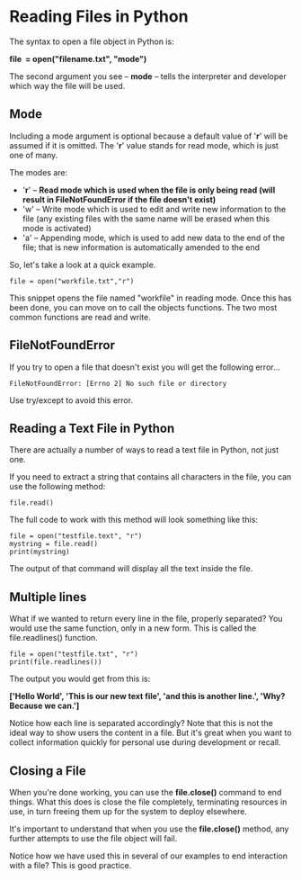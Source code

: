Reading Files in Python
===================================

The syntax to open a file object in Python is: 

**file  = open("filename.txt", "mode")** 

The second argument you see – **mode** – tells the interpreter and developer which way the file will be used.  
  

Mode
----

  
Including a mode argument is optional because a default value of '**r**' will be assumed if it is omitted. The '**r**' value stands for read mode, which is just one of many. 

The modes are: 

*   '**r**' – **Read mode which is used when the file is only being read (will result in FileNotFoundError if the file doesn't exist)**
*   'w' – Write mode which is used to edit and write new information to the file (any existing files with the same name will be erased when this mode is activated) 
*   'a' – Appending mode, which is used to add new data to the end of the file; that is new information is automatically amended to the end 

So, let's take a look at a quick example. 

```
file = open("workfile.txt","r")
```

This snippet opens the file named "workfile" in reading mode. 
Once this has been done, you can move on to call the objects functions. The two most common functions are read and write.  
  
## FileNotFoundError
If you try to open a file that doesn't exist you will get the following error...

```
FileNotFoundError: [Errno 2] No such file or directory
```

Use try/except to avoid this error.
  
Reading a Text File in Python
--------------------------------

There are actually a number of ways to read a text file in Python, not just one. 

If you need to extract a string that contains all characters in the file, you can use the following method:   
  

```file.read()```

  
The full code to work with this method will look something like this:   
  
```
file = open("testfile.text", "r")
mystring = file.read()
print(mystring)
```

  
The output of that command will display all the text inside the file.

## Multiple lines

What if we wanted to return every line in the file, properly separated? You would use the same function, only in a new form. This is called the file.readlines() function.   
  

```
file = open("testfile.txt", "r")
print(file.readlines())
```

  
The output you would get from this is:   
  

**\['Hello World', 'This is our new text file', 'and this is another line.', 'Why? Because we can.'\]**

  
Notice how each line is separated accordingly? Note that this is not the ideal way to show users the content in a file. But it's great when you want to collect information quickly for personal use during development or recall.  
  


Closing a File
--------------

  
When you're done working, you can use the **file.close()** command to end things. What this does is close the file completely, terminating resources in use, in turn freeing them up for the system to deploy elsewhere. 

It's important to understand that when you use the **file.close()** method, any further attempts to use the file object will fail. 

Notice how we have used this in several of our examples to end interaction with a file? This is good practice.  
  
